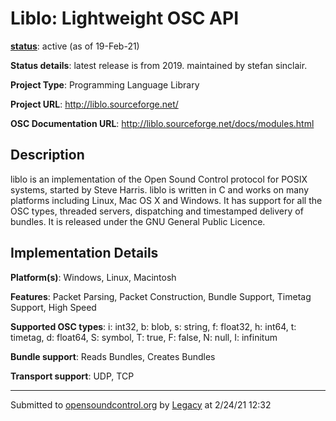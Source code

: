 # Liblo: Lightweight OSC API

**[status](../implementation-status.html)**: active (as of 19-Feb-21)

**Status details**: 
latest release is from 2019. maintained by stefan sinclair.

**Project Type**: Programming Language Library

**Project URL**: <http://liblo.sourceforge.net/>

**OSC Documentation URL**: <http://liblo.sourceforge.net/docs/modules.html>

## Description

liblo is an implementation of the Open Sound Control protocol for POSIX systems, started by Steve Harris. liblo is written in C and works on many platforms including Linux, Mac OS X and Windows. It has support for all the OSC types, threaded servers, dispatching and timestamped delivery of bundles. It is released under the GNU General Public Licence.

## Implementation Details

**Platform(s)**: Windows, Linux, Macintosh

**Features**: Packet Parsing, Packet Construction, Bundle Support, Timetag Support, High Speed

**Supported OSC types**: i: int32, b: blob, s: string, f: float32, h: int64, t: timetag, d: float64, S: symbol, T: true, F: false, N: null, I: infinitum

**Bundle support**: Reads Bundles, Creates Bundles

**Transport support**: UDP, TCP

---
Submitted to [opensoundcontrol.org](https://opensoundcontrol.org) by [Legacy](legacy-site.html) at 2/24/21 12:32
